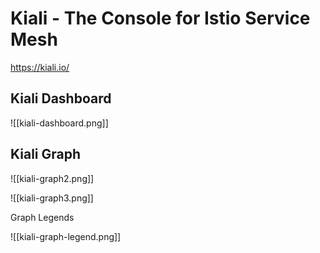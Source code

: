 # Kiali - The Console for Istio Service Mesh

https://kiali.io/

## Kiali Dashboard

![[kiali-dashboard.png]]


## Kiali Graph

![[kiali-graph2.png]]

![[kiali-graph3.png]]


Graph Legends

![[kiali-graph-legend.png]]